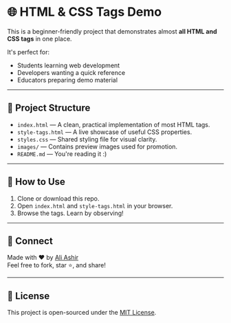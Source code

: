 # 🌐 HTML & CSS Tags Demo

This is a beginner-friendly project that demonstrates almost **all HTML and CSS tags** in one place.

It's perfect for:
- Students learning web development
- Developers wanting a quick reference
- Educators preparing demo material

---

## 📁 Project Structure

- `index.html` — A clean, practical implementation of most HTML tags.
- `style-tags.html` — A live showcase of useful CSS properties.
- `styles.css` — Shared styling file for visual clarity.
- `images/` — Contains preview images used for promotion.
- `README.md` — You're reading it :)

---

## 🚀 How to Use

1. Clone or download this repo.
2. Open `index.html` and `style-tags.html` in your browser.
3. Browse the tags. Learn by observing!

---



## 🤝 Connect

Made with ❤️ by [Ali Ashir](https://github.com/ashir138)  
Feel free to fork, star ⭐, and share!

---

## 📌 License

This project is open-sourced under the [MIT License](LICENSE).
